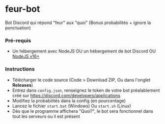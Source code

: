 # feur-bot
Bot Discord qui répond "feur" aux "quoi" (Bonus probabilités + ignore la ponctuation)

<h3>Pré-requis</h3>

- Un hébergement avec NodeJS OU un hébergement de bot Discord OU <a href="https://nodejs.org/dist/v16.13.1/node-v16.13.1-x64.msi">NodeJS v16+</a>


<h3>Instructions</h3>

<p>

  - Télécharger le code source (Code > Download ZIP, Ou dans l'onglet **Releases**)
  - Entrez dans `config.json`, renseignez le token de votre bot préalablement créé sur https://discord.com/developers/applications
  - Modifiez la probabilités dans la config (en pourcentage)
  - Lancez le fichier `start.bat` (Windows) Ou `start.sh` (Linux)
  - Dès que le programme affichera "Quoi?", le bot sera fonctionnel dans tout les serveurs ou il est présent

</p>
